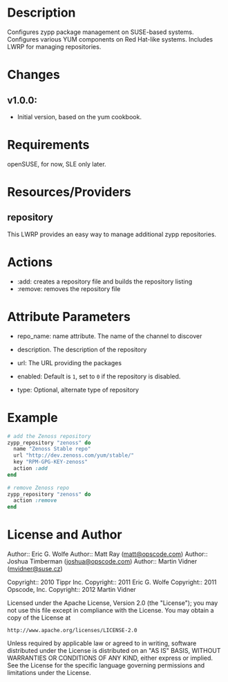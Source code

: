 Description
===========

Configures zypp package management on SUSE-based systems. Configures various YUM components on Red Hat-like systems.  Includes LWRP for managing repositories.

Changes
=======

## v1.0.0:

* Initial version, based on the yum cookbook.

Requirements
============

openSUSE, for now, SLE only later.

Resources/Providers
===================

repository
----------

This LWRP provides an easy way to manage additional zypp repositories.

# Actions

- :add: creates a repository file and builds the repository listing
- :remove: removes the repository file

# Attribute Parameters

- repo_name: name attribute. The name of the channel to discover
- description. The description of the repository
- url: The URL providing the packages

- enabled: Default is `1`, set to `0` if the repository is disabled.
- type: Optional, alternate type of repository

# Example

``` ruby
# add the Zenoss repository
zypp_repository "zenoss" do
  name "Zenoss Stable repo"
  url "http://dev.zenoss.com/yum/stable/"
  key "RPM-GPG-KEY-zenoss"
  action :add
end
    
# remove Zenoss repo
zypp_repository "zenoss" do
  action :remove
end
```


License and Author
==================

Author:: Eric G. Wolfe
Author:: Matt Ray (<matt@opscode.com>)
Author:: Joshua Timberman (<joshua@opscode.com>)
Author:: Martin Vidner (<mvidner@suse.cz>)

Copyright:: 2010 Tippr Inc.
Copyright:: 2011 Eric G. Wolfe
Copyright:: 2011 Opscode, Inc.
Copyright:: 2012 Martin Vidner

Licensed under the Apache License, Version 2.0 (the "License");
you may not use this file except in compliance with the License.
You may obtain a copy of the License at

    http://www.apache.org/licenses/LICENSE-2.0

Unless required by applicable law or agreed to in writing, software
distributed under the License is distributed on an "AS IS" BASIS,
WITHOUT WARRANTIES OR CONDITIONS OF ANY KIND, either express or implied.
See the License for the specific language governing permissions and
limitations under the License.
